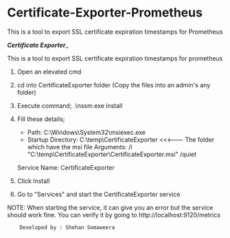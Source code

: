 # Certificate-Exporter-Prometheus
This is a tool to export SSL certificate expiration timestamps for Prometheus



_____________________Certificate Exporter______________________

This is a tool to export SSL certificate expiration timestamps for prometheus

01. Open an elevated cmd

02. cd into CertificateExporter folder (Copy the files into an admin's any folder)

03. Execute command;
	.\nssm.exe install

04. Fill these details;
	- Path: C:\Windows\System32\msiexec.exe
  	- Startup Directory: C:\temp\CertificateExporter         <<<--- The folder which have the msi file
		Arguments: /i "C:\temp\CertificateExporter\CertificateExporter.msi" /quiet   

	Service Name: CertificateExporter

05. Click Install

06. Go to "Services" and start the CertificateExporter service

NOTE: When starting the service, it can give you an error but the service should work fine. You can
verify it by going to http://localhost:9120/metrics


		Developed by : Shehan Somaweera


